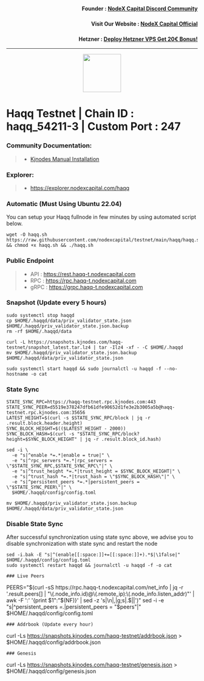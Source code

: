 <h3><p style="font-size:14px" align="right">Founder :
<a href="https://discord.gg/nodexcapital" target="_blank">NodeX Capital Discord Community</a></p></h3>
<h3><p style="font-size:14px" align="right">Visit Our Website :
<a href="https://discord.gg/nodexcapital" target="_blank">NodeX Capital Official</a></p></h3>
<h3><p style="font-size:14px" align="right">Hetzner :
<a href="https://hetzner.cloud/?ref=bMTVi7dcwSgA" target="_blank">Deploy Hetzner VPS Get 20€ Bonus!</a></h3>
<hr>

<p align="center">
  <img height="100" height="auto" src="https://avatars.githubusercontent.com/u/108229184?s=200&v=4">
</p>

# Haqq Testnet | Chain ID : haqq_54211-3 | Custom Port : 247

### Community Documentation:
>- [Kjnodes Manual Installation](https://services.kjnodes.com/home/testnet/haqq/installation)

### Explorer:
>-  https://explorer.nodexcapital.com/haqq

### Automatic  (Must Using Ubuntu 22.04)
You can setup your Haqq fullnode in few minutes by using automated script below.
```
wget -O haqq.sh https://raw.githubusercontent.com/nodexcapital/testnet/main/haqq/haqq.sh && chmod +x haqq.sh && ./haqq.sh
```
### Public Endpoint

>- API : https://rest.haqq-t.nodexcapital.com
>- RPC : https://rpc.haqq-t.nodexcapital.com
>- gRPC : https://grpc.haqq-t.nodexcapital.com

### Snapshot (Update every 5 hours)
```
sudo systemctl stop haqqd
cp $HOME/.haqqd/data/priv_validator_state.json $HOME/.haqqd/priv_validator_state.json.backup
rm -rf $HOME/.haqqd/data

curl -L https://snapshots.kjnodes.com/haqq-testnet/snapshot_latest.tar.lz4 | tar -Ilz4 -xf - -C $HOME/.haqqd
mv $HOME/.haqqd/priv_validator_state.json.backup $HOME/.haqqd/data/priv_validator_state.json

sudo systemctl start haqqd && sudo journalctl -u haqqd -f --no-hostname -o cat
```

### State Sync
```
STATE_SYNC_RPC=https://haqq-testnet.rpc.kjnodes.com:443
STATE_SYNC_PEER=d5519e378247dfb61dfe90652d1fe3e2b3005a5b@haqq-testnet.rpc.kjnodes.com:35656
LATEST_HEIGHT=$(curl -s $STATE_SYNC_RPC/block | jq -r .result.block.header.height)
SYNC_BLOCK_HEIGHT=$(($LATEST_HEIGHT - 2000))
SYNC_BLOCK_HASH=$(curl -s "$STATE_SYNC_RPC/block?height=$SYNC_BLOCK_HEIGHT" | jq -r .result.block_id.hash)

sed -i \
  -e "s|^enable *=.*|enable = true|" \
  -e "s|^rpc_servers *=.*|rpc_servers = \"$STATE_SYNC_RPC,$STATE_SYNC_RPC\"|" \
  -e "s|^trust_height *=.*|trust_height = $SYNC_BLOCK_HEIGHT|" \
  -e "s|^trust_hash *=.*|trust_hash = \"$SYNC_BLOCK_HASH\"|" \
  -e "s|^persistent_peers *=.*|persistent_peers = \"$STATE_SYNC_PEER\"|" \
  $HOME/.haqqd/config/config.toml

mv $HOME/.haqqd/priv_validator_state.json.backup $HOME/.haqqd/data/priv_validator_state.json
```
### Disable State Sync 
After successful synchronization using state sync above, we advise you to disable synchronization with state sync and restart the node
```
sed -i.bak -E "s|^(enable[[:space:]]+=[[:space:]]+).*$|\1false|" $HOME/.haqqd/config/config.toml
sudo systemctl restart haqqd && journalctl -u haqqd -f -o cat

### Live Peers
```
PEERS="$(curl -sS https://rpc.haqq-t.nodexcapital.com/net_info | jq -r '.result.peers[] | "\(.node_info.id)@\(.remote_ip):\(.node_info.listen_addr)"' | awk -F ':' '{print $1":"$(NF)}' | sed -z 's|\n|,|g;s|.$||')"
sed -i -e "s|^persistent_peers *=.*|persistent_peers = \"$peers\"|" $HOME/.haqqd/config/config.toml
```
### Addrbook (Update every hour)
```
curl -Ls https://snapshots.kjnodes.com/haqq-testnet/addrbook.json > $HOME/.haqqd/config/addrbook.json
```
### Genesis
```
curl -Ls https://snapshots.kjnodes.com/haqq-testnet/genesis.json > $HOME/.haqqd/config/genesis.json
```